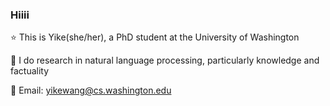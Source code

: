 ### Hiiii

⭐️ This is Yike(she/her), a PhD student at the University of Washington

🌱 I do research in natural language processing, particularly knowledge and factuality

🌸 Email: yikewang@cs.washington.edu
